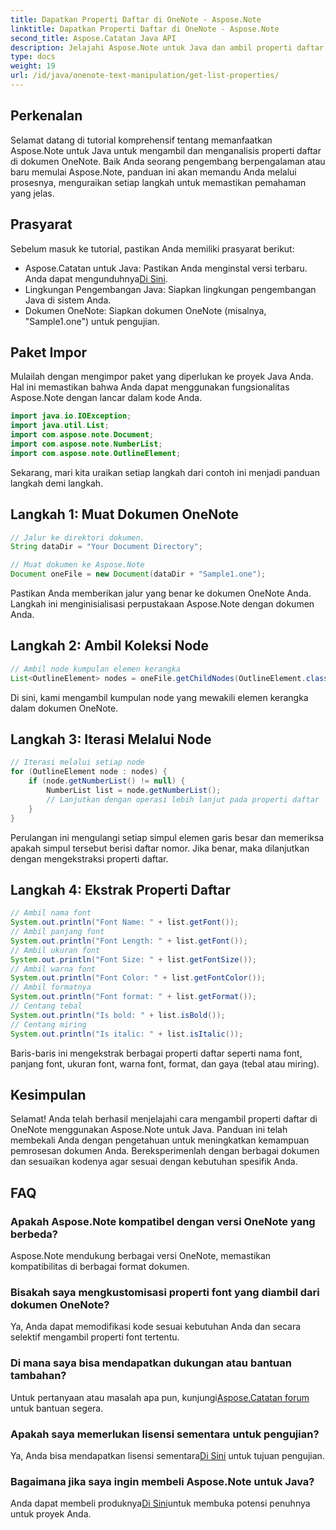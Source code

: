 ```yaml
---
title: Dapatkan Properti Daftar di OneNote - Aspose.Note
linktitle: Dapatkan Properti Daftar di OneNote - Aspose.Note
second_title: Aspose.Catatan Java API
description: Jelajahi Aspose.Note untuk Java dan ambil properti daftar dengan mudah di dokumen OneNote. Tingkatkan pemrosesan dokumen Anda dengan pustaka Java yang canggih ini.
type: docs
weight: 19
url: /id/java/onenote-text-manipulation/get-list-properties/
---
```

## Perkenalan
Selamat datang di tutorial komprehensif tentang memanfaatkan Aspose.Note untuk Java untuk mengambil dan menganalisis properti daftar di dokumen OneNote. Baik Anda seorang pengembang berpengalaman atau baru memulai Aspose.Note, panduan ini akan memandu Anda melalui prosesnya, menguraikan setiap langkah untuk memastikan pemahaman yang jelas.
## Prasyarat
Sebelum masuk ke tutorial, pastikan Anda memiliki prasyarat berikut:
-  Aspose.Catatan untuk Java: Pastikan Anda menginstal versi terbaru. Anda dapat mengunduhnya[Di Sini](https://releases.aspose.com/note/java/).
- Lingkungan Pengembangan Java: Siapkan lingkungan pengembangan Java di sistem Anda.
- Dokumen OneNote: Siapkan dokumen OneNote (misalnya, "Sample1.one") untuk pengujian.
## Paket Impor
Mulailah dengan mengimpor paket yang diperlukan ke proyek Java Anda. Hal ini memastikan bahwa Anda dapat menggunakan fungsionalitas Aspose.Note dengan lancar dalam kode Anda.
```java
import java.io.IOException;
import java.util.List;
import com.aspose.note.Document;
import com.aspose.note.NumberList;
import com.aspose.note.OutlineElement;
```

Sekarang, mari kita uraikan setiap langkah dari contoh ini menjadi panduan langkah demi langkah.

## Langkah 1: Muat Dokumen OneNote

```java
// Jalur ke direktori dokumen.
String dataDir = "Your Document Directory";

// Muat dokumen ke Aspose.Note
Document oneFile = new Document(dataDir + "Sample1.one");
```

Pastikan Anda memberikan jalur yang benar ke dokumen OneNote Anda. Langkah ini menginisialisasi perpustakaan Aspose.Note dengan dokumen Anda.

## Langkah 2: Ambil Koleksi Node

```java
// Ambil node kumpulan elemen kerangka
List<OutlineElement> nodes = oneFile.getChildNodes(OutlineElement.class);
```

Di sini, kami mengambil kumpulan node yang mewakili elemen kerangka dalam dokumen OneNote.

## Langkah 3: Iterasi Melalui Node

```java
// Iterasi melalui setiap node
for (OutlineElement node : nodes) {
    if (node.getNumberList() != null) {
        NumberList list = node.getNumberList();
        // Lanjutkan dengan operasi lebih lanjut pada properti daftar
    }
}
```

Perulangan ini mengulangi setiap simpul elemen garis besar dan memeriksa apakah simpul tersebut berisi daftar nomor. Jika benar, maka dilanjutkan dengan mengekstraksi properti daftar.

## Langkah 4: Ekstrak Properti Daftar

```java
// Ambil nama font
System.out.println("Font Name: " + list.getFont());
// Ambil panjang font
System.out.println("Font Length: " + list.getFont());
// Ambil ukuran font
System.out.println("Font Size: " + list.getFontSize());
// Ambil warna font
System.out.println("Font Color: " + list.getFontColor());
// Ambil formatnya
System.out.println("Font format: " + list.getFormat());
// Centang tebal
System.out.println("Is bold: " + list.isBold());
// Centang miring
System.out.println("Is italic: " + list.isItalic());
```

Baris-baris ini mengekstrak berbagai properti daftar seperti nama font, panjang font, ukuran font, warna font, format, dan gaya (tebal atau miring).

## Kesimpulan
Selamat! Anda telah berhasil menjelajahi cara mengambil properti daftar di OneNote menggunakan Aspose.Note untuk Java. Panduan ini telah membekali Anda dengan pengetahuan untuk meningkatkan kemampuan pemrosesan dokumen Anda. Bereksperimenlah dengan berbagai dokumen dan sesuaikan kodenya agar sesuai dengan kebutuhan spesifik Anda.
## FAQ
### Apakah Aspose.Note kompatibel dengan versi OneNote yang berbeda?
Aspose.Note mendukung berbagai versi OneNote, memastikan kompatibilitas di berbagai format dokumen.
### Bisakah saya mengkustomisasi properti font yang diambil dari dokumen OneNote?
Ya, Anda dapat memodifikasi kode sesuai kebutuhan Anda dan secara selektif mengambil properti font tertentu.
### Di mana saya bisa mendapatkan dukungan atau bantuan tambahan?
 Untuk pertanyaan atau masalah apa pun, kunjungi[Aspose.Catatan forum](https://forum.aspose.com/c/note/28) untuk bantuan segera.
### Apakah saya memerlukan lisensi sementara untuk pengujian?
 Ya, Anda bisa mendapatkan lisensi sementara[Di Sini](https://purchase.aspose.com/temporary-license/) untuk tujuan pengujian.
### Bagaimana jika saya ingin membeli Aspose.Note untuk Java?
 Anda dapat membeli produknya[Di Sini](https://purchase.aspose.com/buy)untuk membuka potensi penuhnya untuk proyek Anda.